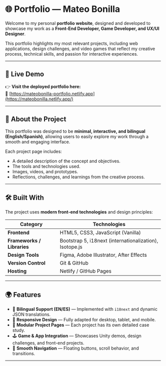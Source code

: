 # 🌐 Portfolio — Mateo Bonilla

Welcome to my personal **portfolio website**, designed and developed to showcase my work as a **Front-End Developer, Game Developer, and UX/UI Designer**.

This portfolio highlights my most relevant projects, including web applications, design challenges, and video games that reflect my creative process, technical skills, and passion for interactive experiences.

---

## 🚀 Live Demo

👉 **Visit the deployed portfolio here:**  
🔗 [https://mateobonilla-portfolio.netlify.app](https://mateobonilla.netlify.app/) 


---

## 🧠 About the Project

This portfolio was designed to be **minimal, interactive, and bilingual (English/Spanish)**, allowing users to easily explore my work through a smooth and engaging interface.

Each project page includes:
- A detailed description of the concept and objectives.
- The tools and technologies used.
- Images, videos, and prototypes.
- Reflections, challenges, and learnings from the creative process.

---

## 🛠️ Built With

The project uses **modern front-end technologies** and design principles:

| Category | Technologies |
|-----------|--------------|
| **Frontend** | HTML5, CSS3, JavaScript (Vanilla) |
| **Frameworks / Libraries** | Bootstrap 5, i18next (internationalization), Isotope.js |
| **Design Tools** | Figma, Adobe Illustrator, After Effects |
| **Version Control** | Git & GitHub |
| **Hosting** | Netlify / GitHub Pages |

---

## 🌍 Features

- 🔁 **Bilingual Support (EN/ES)** — Implemented with `i18next` and dynamic JSON translations.  
- 🎨 **Responsive Design** — Fully adapted for desktop, tablet, and mobile.  
- 🧩 **Modular Project Pages** — Each project has its own detailed case study.  
- 🕹️ **Game & App Integration** — Showcases Unity demos, design challenges, and front-end projects.  
- 🧭 **Smooth Navigation** — Floating buttons, scroll behavior, and transitions.  

---


